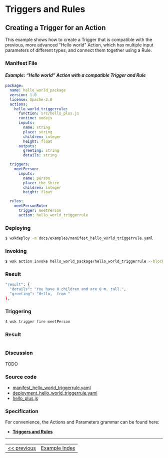 # Triggers and Rules

## Creating a Trigger for an Action
This example shows how to create a Trigger that is compatible with the previous, more advanced "Hello world" Action, which has multiple input parameters of different types, and connect them together using a Rule.

### Manifest File
#### _Example: “Hello world” Action with a compatible Trigger and Rule_
```yaml
package:
  name: hello_world_package
  version: 1.0
  license: Apache-2.0
  actions:
    hello_world_triggerrule:
      function: src/hello_plus.js
      runtime: nodejs
      inputs:
        name: string
        place: string
        children: integer
        height: float
      outputs:
        greeting: string
        details: string

  triggers:
    meetPerson:
      inputs:
        name: person
        place: the Shire
        children: integer
        height: float

  rules:
    meetPersonRule:
      trigger: meetPerson
      action: hello_world_triggerrule
```

### Deploying
```sh
$ wskdeploy -m docs/examples/manifest_hello_world_triggerrule.yaml
```

### Invoking
```sh
$ wsk action invoke hello_world_package/hello_world_triggerrule --blocking
```

### Result
```sh
"result": {
  "details": "You have 0 children and are 0 m. tall.",
  "greeting": "Hello,  from "
},
```

### Triggering
```sh
$ wsk trigger fire meetPerson
```
### Result
```sh

```

### Discussion
TODO

### Source code
- [manifest_hello_world_triggerrule.yaml](examples/manifest_hello_world_triggerrule.yaml)
- [deployment_hello_world_triggerrule.yaml](examples/deployment_hello_world_triggerrule.yaml)
- [hello_plus.js](examples/src/hello_plus.js)

### Specification
For convenience, the Actions and Parameters grammar can be found here:
- **[Triggers and Rules](https://github.com/apache/incubator-openwhisk-wskdeploy/blob/master/specification/html/spec_trigger_rule.md#triggers-and-rules)**

---
<!--
 Bottom Navigation
-->
<html>
<div align="center">
<table align="center">
  <tr>
    <td><a href="wskdeploy_action_advanced_parms.md#actions">&lt;&lt;&nbsp;previous</a></td>
    <td><a href="programming_guide.md#guided-examples">Example Index</a></td>
<!--    <td><a href="">next&nbsp;&gt;&gt;</a></td> -->
  </tr>
</table>
</div>
</html>
